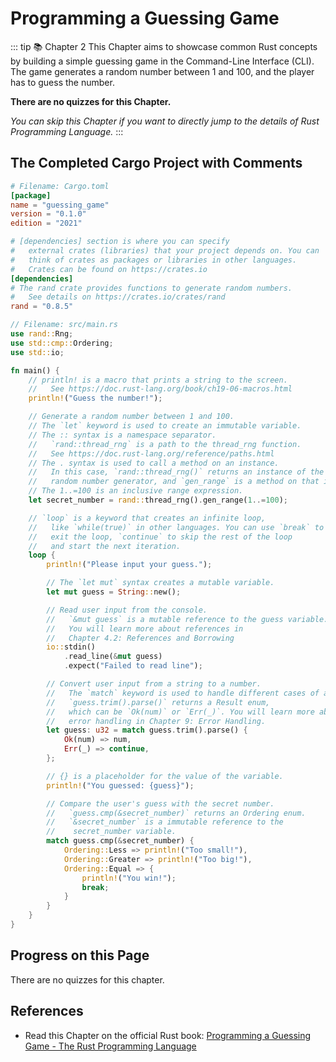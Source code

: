 # Programming a Guessing Game

::: tip 📚 Chapter 2
This Chapter aims to showcase common Rust concepts by building a simple guessing game in the Command-Line Interface (CLI). The game generates a random number between 1 and 100, and the player has to guess the number.

**There are no quizzes for this Chapter.**

*You can skip this Chapter if you want to directly jump to the details of Rust Programming Language.*
:::

## The Completed Cargo Project with Comments

```toml
# Filename: Cargo.toml
[package]
name = "guessing_game"
version = "0.1.0"
edition = "2021"

# [dependencies] section is where you can specify 
#   external crates (libraries) that your project depends on. You can
#   think of crates as packages or libraries in other languages.
#   Crates can be found on https://crates.io
[dependencies]
# The rand crate provides functions to generate random numbers.
#   See details on https://crates.io/crates/rand
rand = "0.8.5"
```

```rust
// Filename: src/main.rs
use rand::Rng;
use std::cmp::Ordering;
use std::io;

fn main() {
	// println! is a macro that prints a string to the screen. 
	//   See https://doc.rust-lang.org/book/ch19-06-macros.html
    println!("Guess the number!");

	// Generate a random number between 1 and 100.
	// The `let` keyword is used to create an immutable variable.
	// The :: syntax is a namespace separator. 
	//   `rand::thread_rng` is a path to the thread_rng function. 
	//   See https://doc.rust-lang.org/reference/paths.html
	// The . syntax is used to call a method on an instance. 
	//   In this case, `rand::thread_rng()` returns an instance of the 
	//   random number generator, and `gen_range` is a method on that instance.
	// The 1..=100 is an inclusive range expression.
    let secret_number = rand::thread_rng().gen_range(1..=100);

	// `loop` is a keyword that creates an infinite loop, 
	//   like `while(true)` in other languages. You can use `break` to 
	//   exit the loop, `continue` to skip the rest of the loop 
	//   and start the next iteration.
    loop {
        println!("Please input your guess.");

		// The `let mut` syntax creates a mutable variable.
        let mut guess = String::new();

		// Read user input from the console.
		//   `&mut guess` is a mutable reference to the guess variable.
		//   You will learn more about references in 
		//   Chapter 4.2: References and Borrowing
        io::stdin()
            .read_line(&mut guess)
            .expect("Failed to read line");

		// Convert user input from a string to a number.
		//   The `match` keyword is used to handle different cases of a value.
		//   `guess.trim().parse()` returns a Result enum,
		//   which can be `Ok(num)` or `Err(_)`. You will learn more about
		//   error handling in Chapter 9: Error Handling.
        let guess: u32 = match guess.trim().parse() {
            Ok(num) => num,
            Err(_) => continue,
        };

		// {} is a placeholder for the value of the variable.
        println!("You guessed: {guess}");

		// Compare the user's guess with the secret number.
		//   `guess.cmp(&secret_number)` returns an Ordering enum.
		//   `&secret_number` is a immutable reference to the 
		//    secret_number variable.
        match guess.cmp(&secret_number) {
            Ordering::Less => println!("Too small!"),
            Ordering::Greater => println!("Too big!"),
            Ordering::Equal => {
                println!("You win!");
                break;
            }
        }
    }
}
```

## Progress on this Page

There are no quizzes for this chapter.

## References

- Read this Chapter on the official Rust book: [Programming a Guessing Game - The Rust Programming Language](https://doc.rust-lang.org/book/ch02-00-guessing-game-tutorial.html)
